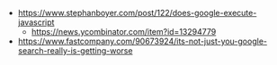 - https://www.stephanboyer.com/post/122/does-google-execute-javascript
  - https://news.ycombinator.com/item?id=13294779
- https://www.fastcompany.com/90673924/its-not-just-you-google-search-really-is-getting-worse
